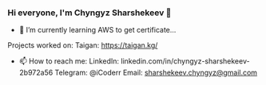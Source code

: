 ### Hi everyone, I'm Chyngyz Sharshekeev 👋

- 🌱 I’m currently learning AWS to get certificate...

Projects worked on:
Taigan: https://taigan.kg/

- 📫 How to reach me: 
LinkedIn: linkedin.com/in/chyngyz-sharshekeev-2b972a56
Telegram: @iCoderr
Email: sharshekeev.chyngyz@gmail.com

